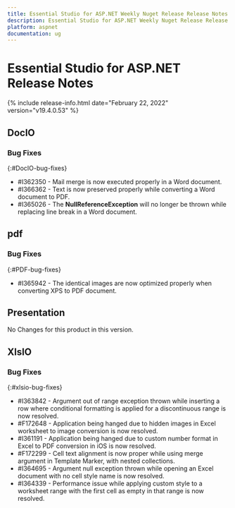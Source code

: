 ```yaml
---
title: Essential Studio for ASP.NET Weekly Nuget Release Release Notes  
description: Essential Studio for ASP.NET Weekly Nuget Release Release Notes  
platform: aspnet
documentation: ug
---
```


# Essential Studio for ASP.NET  Release Notes  

{% include release-info.html date="February 22, 2022"  version="v19.4.0.53" %} 






## DocIO

### Bug Fixes
{:#DocIO-bug-fixes}

* \#I362350 - Mail merge is now executed properly in a Word document.
* \#I366362 - Text is now preserved properly while converting a Word document to PDF.
* \#I365026 - The **NullReferenceException** will no longer be thrown while replacing line break in a Word document.

## pdf

### Bug Fixes
{:#PDF-bug-fixes}

* \#I365942 - The identical images are now optimized properly when converting XPS to PDF document. 

## Presentation

No Changes for this product in this version.

[//]: # "Delete the contents of this file while new content is added."

## XlsIO

### Bug Fixes
{:#xlsio-bug-fixes}

* \#I363842 - Argument out of range exception thrown while inserting a row where conditional formatting is applied for a discontinuous range is now resolved.
* \#F172648 - Application being hanged due to hidden images in Excel worksheet to image conversion is now resolved.
* \#I361191 - Application being hanged due to custom number format in Excel to PDF conversion in iOS is now resolved.
* \#F172299 - Cell text alignment is now proper while using merge argument in Template Marker, with nested collections.
* \#I364695 - Argument null exception thrown while opening an Excel document with no cell style name is now resolved.
* \#I364339 - Performance issue while applying custom style to a worksheet range with the first cell as empty in that range is now resolved.

